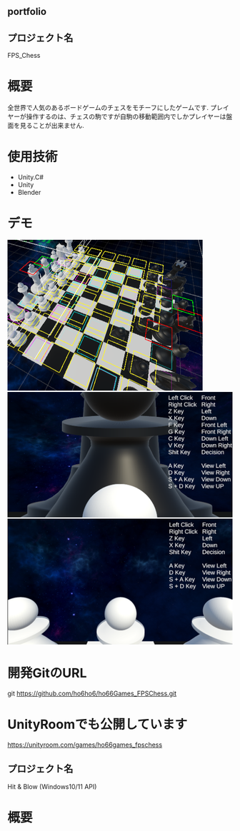 ## portfolio

## プロジェクト名
FPS_Chess

# 概要
全世界で人気のあるボードゲームのチェスをモチーフにしたゲームです.
プレイヤーが操作するのは、チェスの駒ですが自駒の移動範囲内でしかプレイヤーは盤面を見ることが出来ません.

# 使用技術
- Unity.C#
- Unity
- Blender

# デモ
![FPSChess_Debug](./img/Chess_Debug.png)
![FPSChess_play1](./img/Chess_play1.png)
![FPSChess_play2](./img/Chess_play2.png)

# 開発GitのURL
git https://github.com/ho6ho6/ho66Games_FPSChess.git

# UnityRoomでも公開しています
https://unityroom.com/games/ho66games_fpschess

## プロジェクト名
Hit & Blow (Windows10/11 API)

# 概要
